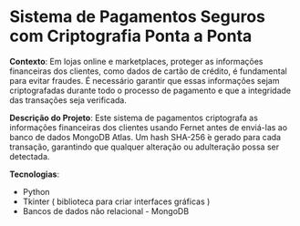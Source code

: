 # Sistema de Pagamentos Seguros com Criptografia Ponta a Ponta

**Contexto**: Em lojas online e marketplaces, proteger as informações financeiras dos clientes, como dados de cartão de crédito, é fundamental para evitar fraudes.
É necessário garantir que essas informações sejam criptografadas durante todo o processo de pagamento e que a integridade das transações seja verificada.  

**Descrição do Projeto**: Este sistema de pagamentos criptografa as informações financeiras dos clientes usando Fernet antes de enviá-las ao banco de dados MongoDB Atlas. Um hash SHA-256 ́e gerado para cada transação, garantindo que qualquer alteração ou adulteração possa ser detectada.


**Tecnologias**:
- Python
- Tkinter ( biblioteca para criar interfaces gráficas )
- Bancos de dados não relacional - MongoDB
